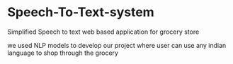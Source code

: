# Speech-To-Text-system
Simplified Speech to text web based application for grocery store

we used NLP models to develop our project where user can use any indian language to shop through the grocery
